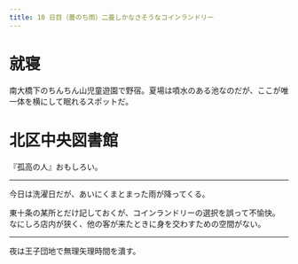 ```yaml
---
title: 10 日目（曇のち雨）二畳しかなさそうなコインランドリー
---
```


# 就寝

南大橋下のちんちん山児童遊園で野宿。夏場は噴水のある池なのだが、ここが唯一体を横にして眠れるスポットだ。

# 北区中央図書館

『孤高の人』おもしろい。

---

今日は洗濯日だが、あいにくまとまった雨が降ってくる。

東十条の某所とだけ記しておくが、コインランドリーの選択を誤って不愉快。
なにしろ店内が狭く、他の客が来たときに身を交わすための空間がない。

---

夜は王子団地で無理矢理時間を潰す。
